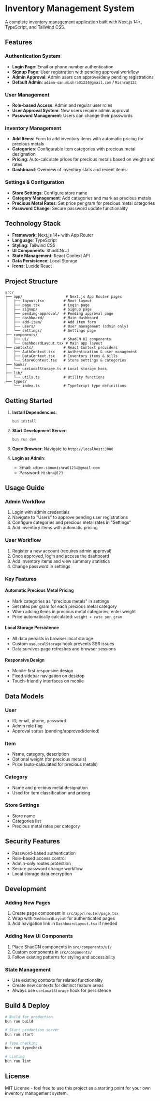 # Inventory Management System

A complete inventory management application built with Next.js 14+, TypeScript, and Tailwind CSS.

## Features

### Authentication System
- **Login Page**: Email or phone number authentication
- **Signup Page**: User registration with pending approval workflow
- **Admin Approval**: Admin users can approve/deny pending registrations
- **Default Admin**: `adimn-sanumishra01234@gmail.com` / `Mishra@123`

### User Management
- **Role-based Access**: Admin and regular user roles
- **User Approval System**: New users require admin approval
- **Password Management**: Users can change their passwords

### Inventory Management
- **Add Items**: Form to add inventory items with automatic pricing for precious metals
- **Categories**: Configurable item categories with precious metal designation
- **Pricing**: Auto-calculate prices for precious metals based on weight and rates
- **Dashboard**: Overview of inventory stats and recent items

### Settings & Configuration
- **Store Settings**: Configure store name
- **Category Management**: Add categories and mark as precious metals
- **Precious Metal Rates**: Set price per gram for precious metal categories
- **Password Change**: Secure password update functionality

## Technology Stack

- **Framework**: Next.js 14+ with App Router
- **Language**: TypeScript
- **Styling**: Tailwind CSS
- **UI Components**: ShadCN/UI
- **State Management**: React Context API
- **Data Persistence**: Local Storage
- **Icons**: Lucide React

## Project Structure

```
src/
├── app/                    # Next.js App Router pages
│   ├── layout.tsx         # Root layout
│   ├── page.tsx           # Login page
│   ├── signup/            # Signup page
│   ├── pending-approval/  # Pending approval page
│   ├── dashboard/         # Main dashboard
│   ├── add-item/          # Add item form
│   ├── users/             # User management (admin only)
│   └── settings/          # Settings page
├── components/
│   ├── ui/                # ShadCN UI components
│   └── DashboardLayout.tsx # Main app layout
├── contexts/              # React Context providers
│   ├── AuthContext.tsx    # Authentication & user management
│   ├── DataContext.tsx    # Inventory items & bills
│   └── StoreContext.tsx   # Store settings & categories
├── hooks/
│   └── useLocalStorage.ts # Local storage hook
├── lib/
│   └── utils.ts           # Utility functions
└── types/
    └── index.ts           # TypeScript type definitions
```

## Getting Started

1. **Install Dependencies**:
   ```bash
   bun install
   ```

2. **Start Development Server**:
   ```bash
   bun run dev
   ```

3. **Open Browser**:
   Navigate to `http://localhost:3000`

4. **Login as Admin**:
   - Email: `adimn-sanumishra01234@gmail.com`
   - Password: `Mishra@123`

## Usage Guide

### Admin Workflow
1. Login with admin credentials
2. Navigate to "Users" to approve pending user registrations
3. Configure categories and precious metal rates in "Settings"
4. Add inventory items with automatic pricing

### User Workflow
1. Register a new account (requires admin approval)
2. Once approved, login and access the dashboard
3. Add inventory items and view summary statistics
4. Change password in settings

### Key Features

#### Automatic Precious Metal Pricing
- Mark categories as "precious metals" in settings
- Set rates per gram for each precious metal category
- When adding items in precious metal categories, enter weight
- Price automatically calculated: `weight × rate_per_gram`

#### Local Storage Persistence
- All data persists in browser local storage
- Custom `useLocalStorage` hook prevents SSR issues
- Data survives page refreshes and browser sessions

#### Responsive Design
- Mobile-first responsive design
- Fixed sidebar navigation on desktop
- Touch-friendly interfaces on mobile

## Data Models

### User
- ID, email, phone, password
- Admin role flag
- Approval status (pending/approved/denied)

### Item  
- Name, category, description
- Optional weight (for precious metals)
- Price (auto-calculated for precious metals)

### Category
- Name and precious metal designation
- Used for item classification and pricing

### Store Settings
- Store name
- Categories list
- Precious metal rates per category

## Security Features

- Password-based authentication
- Role-based access control
- Admin-only routes protection
- Secure password change workflow
- Local storage data encryption

## Development

### Adding New Pages
1. Create page component in `src/app/[route]/page.tsx`
2. Wrap with `DashboardLayout` for authenticated pages
3. Add navigation link in `DashboardLayout.tsx` if needed

### Adding New UI Components
1. Place ShadCN components in `src/components/ui/`
2. Custom components in `src/components/`
3. Follow existing patterns for styling and accessibility

### State Management
- Use existing contexts for related functionality
- Create new contexts for distinct feature areas
- Always use `useLocalStorage` hook for persistence

## Build & Deploy

```bash
# Build for production
bun run build

# Start production server
bun run start

# Type checking
bun run typecheck

# Linting
bun run lint
```

## License

MIT License - feel free to use this project as a starting point for your own inventory management system.